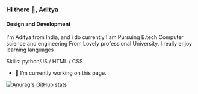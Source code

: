 ### Hi there 👋,  Aditya 
#### Design and Development


I'm Aditya from India, and i do currently I am Pursuing B.tech Computer science and engineering From Lovely professional University. I really enjoy learning languages



Skills:  python/JS / HTML / CSS

- 🔭 I’m currently working on this page. 







[![Anurag's GitHub stats](https://github-readme-stats.vercel.app/api?username=Aditya)](https://github.com/anuraghazra/github-readme-stats)
